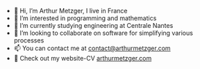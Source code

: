 - 👋 Hi, I’m Arthur Metzger, I live in France
- 👀 I’m interested in programming and mathematics
- 🌱 I’m currently studying engineering at Centrale Nantes
- 💞️ I’m looking to collaborate on software for simplifying various processes
- 📫 You can contact me at contact@arthurmetzger.com
- 📙 Check out my website-CV [arthurmetzger.com](https://arthurmetzger.com/)
